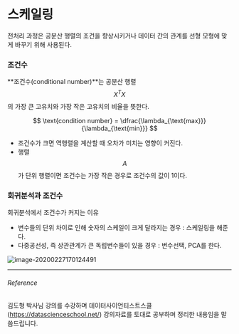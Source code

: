 <script> MathJax.Hub.Queue(["Typeset",MathJax.Hub]); </script>

# 스케일링

전처리 과정은 공분산 행렬의 조건을 향상시키거나 데이터 간의 관계를 선형 모형에 맞게 바꾸기 위해 사용된다.

### 조건수

**조건수(conditional number)**는 공분산 행렬 $$X^TX$$의 가장 큰 고유치와 가장 작은 고유치의 비율을 뜻한다.

$$
\text{condition number} = \dfrac{\lambda_{\text{max}}}{\lambda_{\text{min}}}
$$

- 조건수가 크면 역행렬을 계산할 때 오차가 미치는 영향이 커진다.
- 행렬 $$A$$가 단위 행렬이면 조건수는 가장 작은 경우로 조건수의 값이 1이다.

### 회귀분석과 조건수

회귀분석에서 조건수가 커지는 이유

- 변수들의 단위 차이로 인해 숫자의 스케일이 크게 달라지는 경우 : 스케일링을 해준다.
- 다중공선성, 즉 상관관계가 큰 독립변수들이 있을 경우 : 변수선택, PCA를 한다.

![image-20200227170124491](../../../resource/img/image-20200227170124491.png)

________________________________
###### Reference
김도형 박사님 강의를 수강하며 데이터사이언티스트스쿨(https://datascienceschool.net/) 강의자료를 토대로 공부하며 정리한 내용임을 말씀드립니다. 